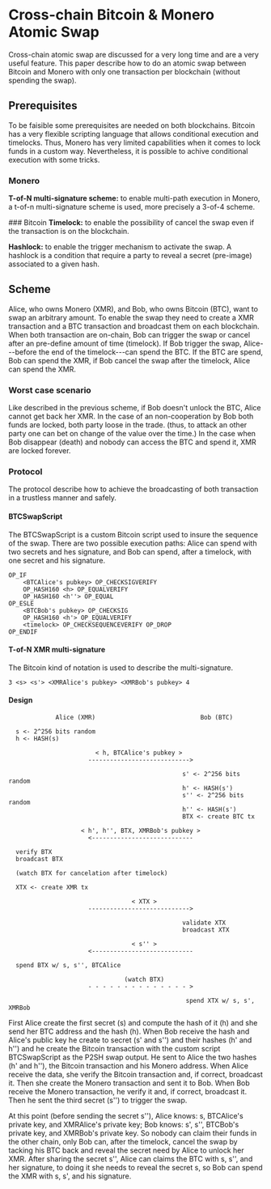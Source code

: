 Cross-chain Bitcoin & Monero Atomic Swap
===

Cross-chain atomic swap are discussed for a very long time and are a very useful feature.
This paper describe how to do an atomic swap between Bitcoin and Monero with only one transaction
per blockchain (without spending the swap).

## Prerequisites
To be faisible some prerequisites are needed on both blockchains. Bitcoin has a very flexible
scripting language that allows conditional execution and timelocks. Thus, Monero has very
limited capabilities when it comes to lock funds in a custom way. Nevertheless, it is possible
to achive conditional execution with some tricks.

### Monero
**T-of-N multi-signature scheme:**
to enable multi-path execution in Monero, a t-of-n multi-signature scheme is used, more precisely
a 3-of-4 scheme.


### Bitcoin
**Timelock:**
to enable the possibility of cancel the swap even if the transaction is on the blockchain.

**Hashlock:**
to enable the trigger mechanism to activate the swap. A hashlock is a condition that require
a party to reveal a secret (pre-image) associated to a given hash.

## Scheme
Alice, who owns Monero (XMR), and Bob, who owns Bitcoin (BTC), want to swap an arbitrary amount.
To enable the swap they need to create a XMR transaction and a BTC transaction and broadcast them
on each blockchain. When both transaction are on-chain, Bob can trigger the swap or cancel after
an pre-define amount of time (timelock). If Bob trigger the swap, Alice---before the end of the
timelock---can spend the BTC. If the BTC are spend, Bob can spend the XMR, if Bob cancel the swap
after the timelock, Alice can spend the XMR.

### Worst case scenario
Like described in the previous scheme, if Bob doesn't unlock the BTC, Alice cannot get back her XMR.
In the case of an non-cooperation by Bob both funds are locked, both party loose in the trade.
(thus, to attack an other party one can bet on change of the value over the time.)
In the case when Bob disappear (death) and nobody can access the BTC and spend it, XMR are locked
forever.

### Protocol
The protocol describe how to achieve the broadcasting of both transaction in a trustless manner
and safely.

#### BTCSwapScript
The BTCSwapScript is a custom Bitcoin script used to insure the sequence of the swap. There are
two possible execution paths: Alice can spend with two secrets and hes signature, and Bob can
spend, after a timelock, with one secret and his signature.

```
OP_IF
    <BTCAlice's pubkey> OP_CHECKSIGVERIFY
    OP_HASH160 <h> OP_EQUALVERIFY
    OP_HASH160 <h''> OP_EQUAL
OP_ESLE
    <BTCBob's pubkey> OP_CHECKSIG
    OP_HASH160 <h'> OP_EQUALVERIFY
    <timelock> OP_CHECKSEQUENCEVERIFY OP_DROP
OP_ENDIF
```

#### T-of-N XMR multi-signature
The Bitcoin kind of notation is used to describe the multi-signature.

```
3 <s> <s'> <XMRAlice's pubkey> <XMRBob's pubkey> 4
```

#### Design

```
             Alice (XMR)                             Bob (BTC)

  s <- 2^256 bits random
  h <- HASH(s)

                        < h, BTCAlice's pubkey >
                      ---------------------------->

                                                s' <- 2^256 bits random
                                                h' <- HASH(s')
                                                s'' <- 2^256 bits random
                                                h'' <- HASH(s')
                                                BTX <- create BTC tx

                    < h', h'', BTX, XMRBob's pubkey >
                      <----------------------------

  verify BTX
  broadcast BTX

  (watch BTX for cancelation after timelock)

  XTX <- create XMR tx

                                  < XTX >
                      ---------------------------->

                                                validate XTX
                                                broadcast XTX

                                  < s'' >
                      <----------------------------

  spend BTX w/ s, s'', BTCAlice

                                (watch BTX)
                      - - - - - - - - - - - - - - >

                                                 spend XTX w/ s, s', XMRBob
```

First Alice create the first secret (s) and compute the hash of it (h) and she send her
BTC address and the hash (h). When Bob receive the hash and Alice's public key he create
to secret (s' and s'') and their hashes (h' and h'') and he create the Bitcoin transaction
with the custom script BTCSwapScript as the P2SH swap output. He sent to Alice the two
hashes (h' and h''), the Bitcoin transaction and his Monero address. When Alice receive
the data, she verify the Bitcoin transaction and, if correct, broadcast it. Then she create
the Monero transaction and sent it to Bob. When Bob receive the Monero transaction, he verify
it and, if correct, broadcast it. Then he sent the third secret (s'') to trigger the swap.

At this point (before sending the secret s''), Alice knows: s, BTCAlice's private key,
and XMRAlice's private key; Bob knows: s', s'', BTCBob's private key, and XMRBob's private
key. So nobody can claim their funds in the other chain, only Bob can, after the timelock,
cancel the swap by tacking his BTC back and reveal the secret need by Alice to unlock her XMR.
After sharing the secret s'', Alice can claims the BTC with s, s'', and her signature,
to doing it she needs to reveal the secret s, so Bob can spend the XMR with s, s', and his
signature.
